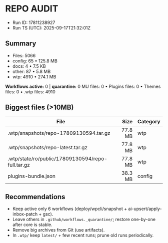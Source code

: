 # REPO AUDIT
- Run ID: 17811238927
- Run TS (UTC): 2025-09-17T21:32:01Z

## Summary
- Files: 5066
- config: 65 • 125.8 MB
- docs: 4 • 7.5 KB
- other: 87 • 5.8 MB
- wtp: 4910 • 274.1 MB

**Workflows active:** 0  |  **quarantine:** 0
MU files: 0 • Plugins files: 0 • Themes files: 0 • .wtp files: 4910

## Biggest files (>10MB)
| File | Size | Category |
|---|---:|---|
| .wtp/snapshots/repo-17809130594.tar.gz | 77.8 MB | wtp |
| .wtp/snapshots/repo-latest.tar.gz | 77.8 MB | wtp |
| .wtp/state/ro/public/17809130594/repo-full.tar.gz | 77.8 MB | wtp |
| plugins-bundle.json | 38.3 MB | config |

## Recommendations
- Keep active only 6 workflows (deploy/wpcli/snapshot + ai-upsert/apply-inbox-patch + gsc).
- Leave others in `.github/workflows._quarantine/`; restore one-by-one after core is stable.
- Remove big archives from Git (use artifacts).
- In `.wtp/` keep `latest/` + few recent runs; prune old runs periodically.
